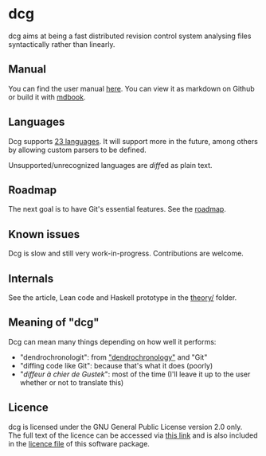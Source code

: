 dcg
===

dcg aims at being a fast distributed revision control system
analysing files syntactically rather than linearly.

Manual
------

You can find the user manual [here](./manual/). You can view it as markdown on Github
or build it with [mdbook](https://rust-lang.github.io/mdBook/).

Languages
---------

Dcg supports [23 languages](./linguist.toml). It will support more in the future,
among others by allowing custom parsers to be defined.

Unsupported/unrecognized languages are *diff*ed as plain text.

Roadmap
-------

The next goal is to have Git's essential features. See the [roadmap](./ROADMAP.markdown).

Known issues
------------

Dcg is slow and still very work-in-progress. Contributions are welcome.

Internals
---------

See the article, Lean code and Haskell prototype in the
[theory/](./theory/) folder.

Meaning of "dcg"
----------------

Dcg can mean many things depending on how well it performs:
- "dendrochronologit": from ["dendrochronology"](https://en.wikipedia.org/wiki/Dendrochronology) and "Git"
- "diffing code like Git": because that's what it does (poorly)
- "*diffeur à chier de Gustek*": most of the time (I'll leave it up to the user whether or not to translate this)

Licence
-------

dcg is licensed under the GNU General Public License version 2.0 only.  
The full text of the licence can be accessed via [this link](https://www.gnu.org/licenses/old-licenses/gpl-2.0.txt)
and is also included in the [licence file](./COPYING) of this software package.
